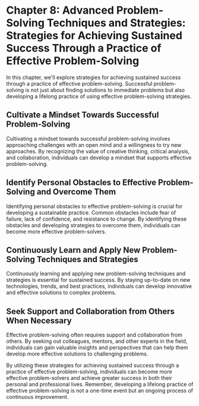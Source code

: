 Chapter 8: Advanced Problem-Solving Techniques and Strategies: Strategies for Achieving Sustained Success Through a Practice of Effective Problem-Solving
=========================================================================================================================================================

In this chapter, we'll explore strategies for achieving sustained success through a practice of effective problem-solving. Successful problem-solving is not just about finding solutions to immediate problems but also developing a lifelong practice of using effective problem-solving strategies.

Cultivate a Mindset Towards Successful Problem-Solving
------------------------------------------------------

Cultivating a mindset towards successful problem-solving involves approaching challenges with an open mind and a willingness to try new approaches. By recognizing the value of creative thinking, critical analysis, and collaboration, individuals can develop a mindset that supports effective problem-solving.

Identify Personal Obstacles to Effective Problem-Solving and Overcome Them
--------------------------------------------------------------------------

Identifying personal obstacles to effective problem-solving is crucial for developing a sustainable practice. Common obstacles include fear of failure, lack of confidence, and resistance to change. By identifying these obstacles and developing strategies to overcome them, individuals can become more effective problem-solvers.

Continuously Learn and Apply New Problem-Solving Techniques and Strategies
--------------------------------------------------------------------------

Continuously learning and applying new problem-solving techniques and strategies is essential for sustained success. By staying up-to-date on new technologies, trends, and best practices, individuals can develop innovative and effective solutions to complex problems.

Seek Support and Collaboration from Others When Necessary
---------------------------------------------------------

Effective problem-solving often requires support and collaboration from others. By seeking out colleagues, mentors, and other experts in the field, individuals can gain valuable insights and perspectives that can help them develop more effective solutions to challenging problems.

By utilizing these strategies for achieving sustained success through a practice of effective problem-solving, individuals can become more effective problem-solvers and achieve greater success in both their personal and professional lives. Remember, developing a lifelong practice of effective problem-solving is not a one-time event but an ongoing process of continuous improvement.
